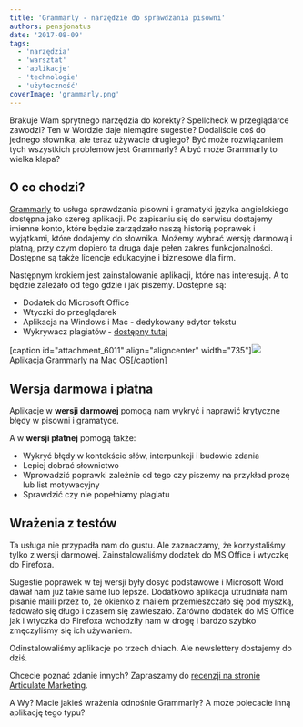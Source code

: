 ```yaml
---
title: 'Grammarly - narzędzie do sprawdzania pisowni'
authors: pensjonatus
date: '2017-08-09'
tags:
  - 'narzędzia'
  - 'warsztat'
  - 'aplikacje'
  - 'technologie'
  - 'użyteczność'
coverImage: 'grammarly.png'
---
```


Brakuje Wam sprytnego narzędzia do korekty? Spellcheck w przeglądarce zawodzi?
Ten w Wordzie daje niemądre sugestie? Dodaliście coś do jednego słownika, ale
teraz używacie drugiego? Być może rozwiązaniem tych wszystkich problemów jest
Grammarly? A być może Grammarly to wielka klapa?

<!--truncate-->

## O co chodzi?

[Grammarly](https://www.grammarly.com) to usługa sprawdzania pisowni i gramatyki
języka angielskiego dostępna jako szereg aplikacji. Po zapisaniu się do serwisu
dostajemy imienne konto, które będzie zarządzało naszą historią poprawek i
wyjątkami, które dodajemy do słownika. Możemy wybrać wersję darmową i płatną,
przy czym dopiero ta druga daje pełen zakres funkcjonalności. Dostępne są także
licencje edukacyjne i biznesowe dla firm.

Następnym krokiem jest zainstalowanie aplikacji, które nas interesują. A to
będzie zależało od tego gdzie i jak piszemy. Dostępne są:

- Dodatek do Microsoft Office
- Wtyczki do przeglądarek
- Aplikacja na Windows i Mac - dedykowany edytor tekstu
- Wykrywacz plagiatów -
  [dostępny tutaj](https://www.grammarly.com/plagiarism-checker)

\[caption id="attachment_6011" align="aligncenter"
width="735"\]![](images/grammarly-screen-online.png) Aplikacja Grammarly na Mac
OS\[/caption\]

## Wersja darmowa i płatna

Aplikacje w **wersji darmowej** pomogą nam wykryć i naprawić krytyczne błędy w
pisowni i gramatyce.

A w **wersji płatnej** pomogą także:

- Wykryć błędy w kontekście słów, interpunkcji i budowie zdania
- Lepiej dobrać słownictwo
- Wprowadzić poprawki zależnie od tego czy piszemy na przykład prozę lub list
  motywacyjny
- Sprawdzić czy nie popełniamy plagiatu

## Wrażenia z testów

Ta usługa nie przypadła nam do gustu. Ale zaznaczamy, że korzystaliśmy tylko z
wersji darmowej. Zainstalowaliśmy dodatek do MS Office i wtyczkę do Firefoxa.

Sugestie poprawek w tej wersji były dosyć podstawowe i Microsoft Word dawał nam
już takie same lub lepsze. Dodatkowo aplikacja utrudniała nam pisanie maili
przez to, że okienko z mailem przemieszczało się pod myszką, ładowało się długo
i czasem się zawieszało. Zarówno dodatek do MS Office jak i wtyczka do Firefoxa
wchodziły nam w drogę i bardzo szybko zmęczyliśmy się ich używaniem.

Odinstalowaliśmy aplikacje po trzech dniach. Ale newslettery dostajemy do dziś.

Chcecie poznać zdanie innych? Zapraszamy do
[recenzji na stronie Articulate Marketing](https://www.articulatemarketing.com/blog/review-of-grammarly-com#moved).

A Wy? Macie jakieś wrażenia odnośnie Grammarly? A może polecacie inną aplikację
tego typu?
